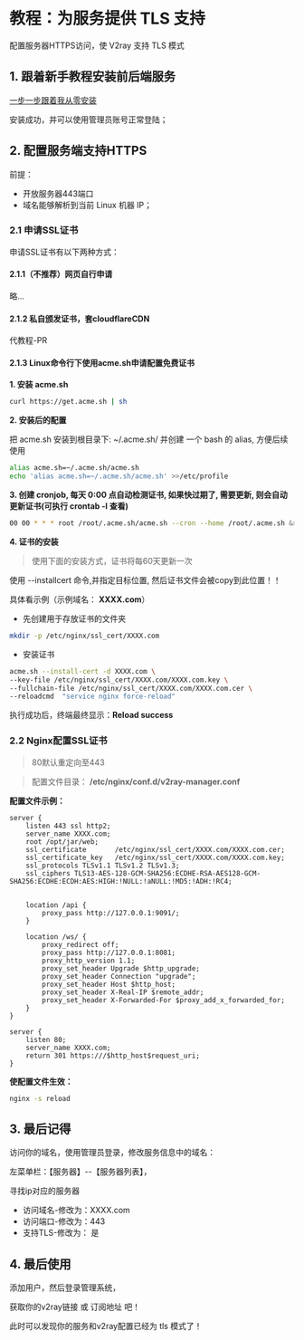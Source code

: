 
# 教程：为服务提供 TLS 支持

配置服务器HTTPS访问，使 V2ray 支持  TLS 模式

## 1. 跟着新手教程安装前后端服务

 [一步一步跟着我从零安装](https://github.com/master-coder-ll/v2ray-web-manager/blob/master/step-by-step-install.md)
 
 安装成功，并可以使用管理员账号正常登陆；

## 2. 配置服务端支持HTTPS

前提：
- 开放服务器443端口
- 域名能够解析到当前 Linux 机器 IP；

### 2.1 申请SSL证书

申请SSL证书有以下两种方式：

#### 2.1.1（不推荐）网页自行申请

 略...
 
#### 2.1.2 私自颁发证书，套cloudflareCDN
代教程-PR
#### 2.1.3 Linux命令行下使用acme.sh申请配置免费证书

**1. 安装 acme.sh**

```bash
curl https://get.acme.sh | sh
```

**2. 安装后的配置**

把 acme.sh 安装到根目录下: ~/.acme.sh/ 并创建 一个 bash 的 alias, 方便后续使用

```bash
alias acme.sh=~/.acme.sh/acme.sh
echo 'alias acme.sh=~/.acme.sh/acme.sh' >>/etc/profile
```

**3. 创建 cronjob, 每天 0:00 点自动检测证书, 如果快过期了, 需要更新, 则会自动更新证书(可执行 **crontab -l** 查看)**

```bash
00 00 * * * root /root/.acme.sh/acme.sh --cron --home /root/.acme.sh &>/var/log/acme.sh.logs
```

**4. 证书的安装**

> 使用下面的安装方式，证书将每60天更新一次

使用 --installcert 命令,并指定目标位置, 然后证书文件会被copy到此位置！！

具体看示例（示例域名： **XXXX.com**）

- 先创建用于存放证书的文件夹

```bash
mkdir -p /etc/nginx/ssl_cert/XXXX.com
```

- 安装证书

```bash
acme.sh --install-cert -d XXXX.com \
--key-file /etc/nginx/ssl_cert/XXXX.com/XXXX.com.key \
--fullchain-file /etc/nginx/ssl_cert/XXXX.com/XXXX.com.cer \
--reloadcmd  "service nginx force-reload"
```

执行成功后，终端最终显示：**Reload success**


### 2.2 Nginx配置SSL证书

> 80默认重定向至443

> 配置文件目录： **/etc/nginx/conf.d/v2ray-manager.conf**

 **配置文件示例：**
```
server {
    listen 443 ssl http2;
    server_name XXXX.com;
    root /opt/jar/web;
    ssl_certificate       /etc/nginx/ssl_cert/XXXX.com/XXXX.com.cer;
    ssl_certificate_key   /etc/nginx/ssl_cert/XXXX.com/XXXX.com.key;
    ssl_protocols TLSv1.1 TLSv1.2 TLSv1.3;
    ssl_ciphers TLS13-AES-128-GCM-SHA256:ECDHE-RSA-AES128-GCM-SHA256:ECDHE:ECDH:AES:HIGH:!NULL:!aNULL:!MD5:!ADH:!RC4;

  
    location /api {
        proxy_pass http://127.0.0.1:9091/;
    }

    location /ws/ {
        proxy_redirect off;
        proxy_pass http://127.0.0.1:8081;
        proxy_http_version 1.1;
        proxy_set_header Upgrade $http_upgrade;
        proxy_set_header Connection "upgrade";
        proxy_set_header Host $http_host;
        proxy_set_header X-Real-IP $remote_addr;
        proxy_set_header X-Forwarded-For $proxy_add_x_forwarded_for;
    } 
}
       
server {
    listen 80;
    server_name XXXX.com;
    return 301 https:///$http_host$request_uri;
}
```

**使配置文件生效：**

```bash
nginx -s reload
```


## 3. 最后记得

访问你的域名，使用管理员登录，修改服务信息中的域名：

左菜单栏：【服务器】--【服务器列表】，

寻找ip对应的服务器

   * 访问域名-修改为：XXXX.com
   * 访问端口-修改为：443
   * 支持TLS-修改为： 是





## 4. 最后使用

添加用户，然后登录管理系统，

获取你的v2ray链接 或 订阅地址 吧！

此时可以发现你的服务和v2ray配置已经为 tls 模式了！





